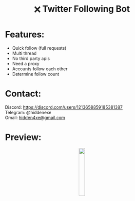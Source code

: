 <div align="center">
  <h1>🗙 Twitter Following Bot</h1>
</div>
 
# Features:

- Quick follow (full requests)
- Multi thread
- No third party apis
- Need a proxy
- Accounts follow each other
- Determine follow count
 
# Contact:

Discord: https://discord.com/users/1213658859185381387
<br>
Telegram: @hiddenexe
<br>
Gmail: hidden4xe@gmail.com
 
# Preview:

<div align="center">
      <a href="https://www.youtube.com/watch?v=DrRfXj-bXHw">
         <img src="https://png.pngtree.com/png-vector/20221018/ourmid/pngtree-youtube-social-media-round-icon-png-image_6315993.png" style="width:20%;">
      </a>
</div>

